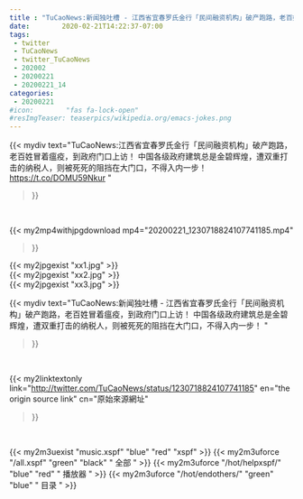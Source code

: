```yaml
---
title : "TuCaoNews:新闻独吐槽 - 江西省宜春罗氏金行「民间融资机构」破产跑路，老百姓冒着瘟疫，到政府门口上访！  中国各级政府建筑总是金碧辉煌，遭双重打击的纳税人，则被死死的阻挡在大门口，不得入内一步！ "
date:        2020-02-21T14:22:37-07:00
tags:
 - twitter
 - TuCaoNews
 - twitter_TuCaoNews
 - 202002
 - 20200221
 - 20200221_14
categories:
 - 20200221
#icon:        "fas fa-lock-open"
#resImgTeaser: teaserpics/wikipedia.org/emacs-jokes.png
---
```


{{< mydiv text="TuCaoNews:江西省宜春罗氏金行「民间融资机构」破产跑路，老百姓冒着瘟疫，到政府门口上访！  中国各级政府建筑总是金碧辉煌，遭双重打击的纳税人，则被死死的阻挡在大门口，不得入内一步！   https://t.co/DOMU59Nkur "
>}}
<br>


{{< my2mp4withjpgdownload mp4="20200221_1230718824107741185.mp4"
>}}

{{< my2jpgexist "xx1.jpg" >}}<br>
{{< my2jpgexist "xx2.jpg" >}}<br>
{{< my2jpgexist "xx3.jpg" >}}<br>



{{< mydiv text="TuCaoNews:新闻独吐槽 - 江西省宜春罗氏金行「民间融资机构」破产跑路，老百姓冒着瘟疫，到政府门口上访！  中国各级政府建筑总是金碧辉煌，遭双重打击的纳税人，则被死死的阻挡在大门口，不得入内一步！ "
>}}
<br>

{{< my2linktextonly link="http://twitter.com/TuCaoNews/status/1230718824107741185"
en="the origin source link" cn="原始來源網址"
>}}


<br>

{{< my2m3uexist "music.xspf"        "blue"   "red"    "xspf" >}} {{< my2m3uforce "/all.xspf"         "green"  "black"  " 全部 " >}} {{< my2m3uforce "/hot/helpxspf/"    "blue"   "red"    " 播放器 " >}} {{< my2m3uforce "/hot/endothers/"   "green"  "blue"   " 目录 " >}} 
